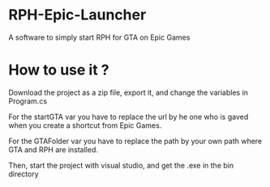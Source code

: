 # RPH-Epic-Launcher
A software to simply start RPH for GTA on Epic Games

# How to use it ?
Download the project as a zip file, export it, and change the variables in Program.cs

For the startGTA var you have to replace the url by he one who is gaved when you create a shortcut from Epic Games.

For the GTAFolder var you have to replace the path by your own path where GTA and RPH are installed.

Then, start the project with visual studio, and get the .exe in the bin directory
